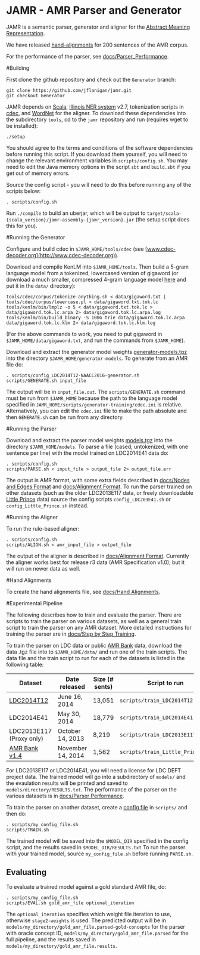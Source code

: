 JAMR - AMR Parser and Generator
=================

JAMR is a semantic parser, generator and aligner for the [Abstract Meaning Representation](http://amr.isi.edu/). 

We have released [hand-alignments](docs/Hand_Alignments.md) for 200 sentences of the AMR corpus.

For the performance of the parser, see [docs/Parser_Performance](docs/Parser_Performance.md).

#Building

First clone the github repository and check out the `Generator` branch:

    git clone https://github.com/jflanigan/jamr.git
    git checkout Generator

JAMR depends on [Scala](http://www.scala-lang.org), [Illinois NER
system](http://cogcomp.cs.illinois.edu/page/download_view/NETagger) v2.7, tokenization scripts in
[cdec](https://github.com/redpony/cdec), and [WordNet](http://wordnetcode.princeton.edu/3.0/WordNet-3.0.tar.gz) for the
aligner. To download these dependencies into the subdirectory `tools`, cd to the `jamr` repository and run (requires
wget to be installed):

    ./setup

You should agree to the terms and conditions of the software dependencies before running this script.  If you download
them yourself, you will need to change the relevant environment variables in `scripts/config.sh`.  You may need to edit
the Java memory options in the script `sbt` and `build.sbt` if you get out of memory errors.

Source the config script - you will need to do this before running any of the scripts below:

    . scripts/config.sh

Run `./compile` to build an uberjar, which will be output to
`target/scala-{scala_version}/jamr-assembly-{jamr_version}.jar` (the setup script does this for you).

#Running the Generator

Configure and build cdec in `$JAMR_HOME/tools/cdec` (see [www.cdec-decoder.org](http://www.cdec-decoder.org)).

Download and compile KenLM into `$JAMR_HOME/tools`.  Then build a 5-gram language model from a tokenized, lowercased
version of gigaword (or download a much smaller, compressed 4-gram language model
[here](http://cs.cmu.edu/~jmflanig/gigaword.tok.lc.klm) and put it in the `data/` directory):

    tools/cdec/corpus/tokenize-anything.sh < data/gigaword.txt | tools/cdec/corpus/lowercase.pl > data/gigaword.txt.tok.lc
    tools/kenlm/bin/lmplz -o 5 < data/gigaword.txt.tok.lc > data/gigaword.tok.lc.arpa 2> data/gigaword.tok.lc.arpa.log
    tools/kenlm/bin/build_binary -S 100G trie data/gigaword.tok.lc.arpa data/gigaword.tok.lc.klm 2> data/gigaword.tok.lc.klm.log
    
(For the above commands to work, you need to put gigaword in `$JAMR_HOME/data/gigaword.txt`, and run the commands from
`$JAMR_HOME`).

Download and extract the generator model weights
[generator-models.tgz](http://cs.cmu.edu/~jmflanig/generator-models.tgz) into the directory
`$JAMR_HOME/generator-models`.  To generate from an AMR file do:

    . scripts/config_LDC2014T12-NAACL2016-generator.sh
    scripts/GENERATE.sh input_file

The output will be in `input_file.out`.  The `scripts/GENERATE.sh` command must be run from `$JAMR_HOME` because the
path to the language model specified in `JAMR_HOME/scripts/generator-training/cdec.ini` is relative.  Alternatively, you
can edit the `cdec.ini` file to make the path absolute and then `GENERATE.sh` can be run from any directory.

#Running the Parser

Download and extract the parser model weights [models.tgz](http://cs.cmu.edu/~jmflanig/models.tgz) into the directory
`$JAMR_HOME/models`.  To parse a file (cased, untokenized, with one sentence per line) with the model trained on
LDC2014E41 data do:

    . scripts/config.sh
    scripts/PARSE.sh < input_file > output_file 2> output_file.err

The output is AMR format, with some extra fields described in [docs/Nodes and Edges
Format](docs/Nodes_and_Edges_Format.md) and [docs/Alignment Format](docs/Alignment_Format.md). To run the parser trained
on other datasets (such as the older LDC2013E117 data, or freely downloadable [Little
Prince](http://amr.isi.edu/download.html) data) source the config scripts `config_LDC203E41.sh`
or `config_Little_Prince.sh` instead.

#Running the Aligner

To run the rule-based aligner:

    . scripts/config.sh
    scripts/ALIGN.sh < amr_input_file > output_file

The output of the aligner is described in [docs/Alignment Format](docs/Alignment_Format.md).  Currently the aligner
works best for release r3 data (AMR Specification v1.0), but it will run on newer data as well.

#Hand Alignments

To create the hand alignments file, see [docs/Hand Alignments](docs/Hand_Alignments.md).

#Experimental Pipeline

The following describes how to train and evaluate the parser.  There are scripts to train the parser on various
datasets, as well as a general train script to train the parser on any AMR dataset.  More detailed instructions for
training the parser are in [docs/Step by Step Training](docs/Step_by_Step_Training.md).

To train the parser on LDC data or public [AMR Bank](http://amr.isi.edu/download.html) data, download the data .tgz file
into to `$JAMR_HOME/data/` and run one of the train scripts.  The data file and the train script to run for each of the datasets
is listed in the following table:

| Dataset | Date released | Size (# sents) | Script to run   | File to move to `data/` |
| --- | ---- | ---- | ---- | --- |
| [LDC2014T12](https://catalog.ldc.upenn.edu/LDC2014T12) | June 16, 2014 | 13,051 | `scripts/train_LDC2014T12.sh`    | `amr_anno_1.0_LDC2014T12.tgz` |
| LDC2014E41 | May 30, 2014 | 18,779 | `scripts/train_LDC2014E41.sh`    | `LDC2014E41_DEFT_Phase_1_AMR_Annotation_R4.tgz`  |
| LDC2013E117 (Proxy only) | October 14, 2013 | 8,219 | `scripts/train_LDC2013E117.sh` | `LDC2013E117.tgz` |
| [AMR Bank v1.4](http://amr.isi.edu/download.html) | November 14, 2014 | 1,562 | `scripts/train_Little_Prince.sh` | (automatically downloaded)   |

For LDC2013E117 or LDC2014E41, you will need a license for LDC DEFT project data. The trained model will go into a subdirectory of `models/` and the evaulation results will be printed and saved to
`models/directory/RESULTS.txt`.  The performance of the parser on the various datasets is in [docs/Parser
Performance](docs/Parser_Performance.md).

To train the parser on another dataset, create a [config file](docs/Config_File.md) in `scripts/` and
then do:

    . scripts/my_config_file.sh
    scripts/TRAIN.sh

The trained model will be saved into the `$MODEL_DIR` specified in the config script, and the results saved in
`$MODEL_DIR/RESULTS.txt` To run the parser with your trained model, source `my_config_file.sh` before running
`PARSE.sh`.

## Evaluating

To evaluate a trained model against a gold standard AMR file, do:

    . scripts/my_config_file.sh
    scripts/EVAL.sh gold_amr_file optional_iteration

The `optional_iteration` specifies which weight file iteration to use, otherwise `stage2-weights` is used. The predicted
output will be in `models/my_directory/gold_amr_file.parsed-gold-concepts` for the parser with oracle concept ID,
`models/my_directory/gold_amr_file.parsed` for the full pipeline, and the results saved in
`models/my_directory/gold_amr_file.results`.

